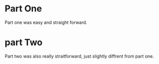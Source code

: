 # Part One

Part one was easy and straight forward.

# part Two

Part two was also really straitforward, just slightly diffrent from part one.
